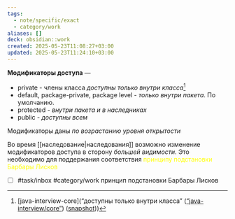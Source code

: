 ```yaml
---
tags:
  - note/specific/exact
  - category/work
aliases: []
deck: obsidian::work
created: 2025-05-23T11:08:27+03:00
updated: 2025-05-23T11:24:10+03:00
---
```


**Модификаторы доступа**
—
- private - члены класса *доступны только внутри класса*[^1]
- default, package-private, package level - *только внутри пакета*. По умолчанию.
- protected - *внутри пакета и в наследниках*
- public - *доступны всем*

Модификаторы даны *по возрастанию уровня открытости*

Во время [[наследование|наследования]] возможно изменение модификаторов доступа в сторону *большей видимости*. Это необходимо для поддержания соответствия <font color="#ffff00">принципу подстановки Барбары Лисков</font>

- [ ] #task/inbox #category/work принцип подстановки Барбары Лисков

[^1]: [java-interview-core](“доступны только внутри класса” ([“java-interview/core”](zotero://select/library/items/T3X9ZD57)) ([snapshot](zotero://open-pdf/library/items/2GAN5TQF?sel=p%3Anth-child(11)&annotation=J3S4XW6X)))
